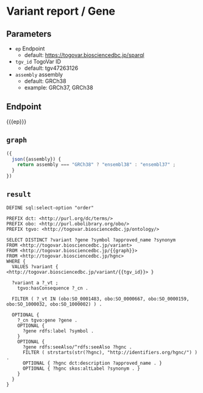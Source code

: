 # Variant report / Gene

## Parameters

* `ep` Endpoint
  * default: https://togovar.biosciencedbc.jp/sparql
* `tgv_id` TogoVar ID
  * default: tgv47263126
* `assembly` assembly
  * default: GRCh38
  * example: GRCh37, GRCh38

## Endpoint

{{{ep}}}

## `graph`

```javascript
({
  json({assembly}) {
    return assembly === "GRCh38" ? "ensembl38" : "ensembl37" ;
  }
})
```

## `result`

```sparql
DEFINE sql:select-option "order"

PREFIX dct: <http://purl.org/dc/terms/>
PREFIX obo: <http://purl.obolibrary.org/obo/>
PREFIX tgvo: <http://togovar.biosciencedbc.jp/ontology/>

SELECT DISTINCT ?variant ?gene ?symbol ?approved_name ?synonym
FROM <http://togovar.biosciencedbc.jp/variant>
FROM <http://togovar.biosciencedbc.jp/{{graph}}>
FROM <http://togovar.biosciencedbc.jp/hgnc>
WHERE {
  VALUES ?variant { <http://togovar.biosciencedbc.jp/variant/{{tgv_id}}> }

  ?variant a ?_vt ;
    tgvo:hasConsequence ?_cn .

  FILTER ( ?_vt IN (obo:SO_0001483, obo:SO_0000667, obo:SO_0000159, obo:SO_1000032, obo:SO_1000002) ) .

  OPTIONAL {
    ?_cn tgvo:gene ?gene .
    OPTIONAL {
      ?gene rdfs:label ?symbol .
    }
    OPTIONAL {
      ?gene rdfs:seeAlso/^rdfs:seeAlso ?hgnc .
      FILTER ( strstarts(str(?hgnc), "http://identifiers.org/hgnc/") ) .
      OPTIONAL { ?hgnc dct:description ?approved_name . }
      OPTIONAL { ?hgnc skos:altLabel ?synonym . }
    }
  }
}
```
